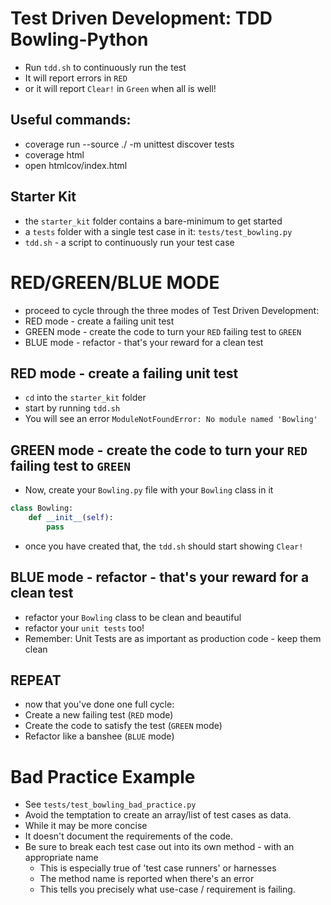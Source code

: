# Test Driven Development: TDD Bowling-Python

* Run `tdd.sh` to continuously run the test
* It will report errors in `RED`
* or it will report `Clear!` in `Green` when all is well!

## Useful commands:
* coverage run --source ./ -m unittest discover tests
* coverage html
* open htmlcov/index.html

## Starter Kit

* the `starter_kit` folder contains a bare-minimum to get started
* a `tests` folder with a single test case in it: `tests/test_bowling.py`
* `tdd.sh` - a script to continuously run your test case

# RED/GREEN/BLUE MODE
* proceed to cycle through the three modes of Test Driven Development:
* RED mode - create a failing unit test
* GREEN mode - create the code to turn your `RED` failing test to `GREEN`
* BLUE mode - refactor - that's your reward for a clean test

## RED mode - create a failing unit test
* `cd` into the `starter_kit` folder
* start by running `tdd.sh`
* You will see an error `ModuleNotFoundError: No module named 'Bowling'`

## GREEN mode - create the code to turn your `RED` failing test to `GREEN`
* Now, create your `Bowling.py` file with your `Bowling` class in it
``` Python
class Bowling:
    def __init__(self):
        pass
```
* once you have created that, the `tdd.sh` should start showing `Clear!`

## BLUE mode - refactor - that's your reward for a clean test
* refactor your `Bowling` class to be clean and beautiful
* refactor your `unit tests` too!
* Remember: Unit Tests are as important as production code - keep them clean

## REPEAT
* now that you've done one full cycle:
* Create a new failing test (`RED` mode)
* Create the code to satisfy the test (`GREEN` mode)
* Refactor like a banshee (`BLUE` mode)

# Bad Practice Example
* See `tests/test_bowling_bad_practice.py`
* Avoid the temptation to create an array/list of test cases as data.
* While it may be more concise
* It doesn't document the requirements of the code.
* Be sure to break each test case out into its own method - with an appropriate name
    - This is especially true of 'test case runners' or harnesses
    - The method name is reported when there's an error
    - This tells you precisely what use-case / requirement is failing.